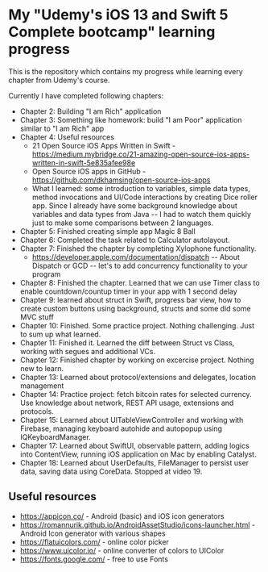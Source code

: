 # My "Udemy's iOS 13 and Swift 5 Complete bootcamp" learning progress

This is the repository which contains my progress while learning every chapter from Udemy's course.

Currently I have completed following chapters:
* Chapter 2: Building "I am Rich" application
* Chapter 3: Something like homework: build "I am Poor" application similar to "I am Rich" app
* Chapter 4: Useful resources
  * 21 Open Source iOS Apps Written in Swift - https://medium.mybridge.co/21-amazing-open-source-ios-apps-written-in-swift-5e835afee98e
  * Open Source iOS apps in GitHub - https://github.com/dkhamsing/open-source-ios-apps
  * What I learned: some introduction to variables, simple data types, method invocations and UI/Code interactions by creating Dice roller app. Since I already have some background knowledge about variables and data types from Java -- I had to watch them quickly just to make some comparisons between 2 languages.
* Chapter 5: Finished creating simple app Magic 8 Ball
* Chapter 6: Completed the task related to Calculator autolayout.
* Chapter 7: Finished the chapter by completing Xylophone functionality.
  * https://developer.apple.com/documentation/dispatch -- About Dispatch or GCD -- let's to add concurrency functionality to your program
* Chapter 8: Finished the chapter. Learned that we can use Timer class to enable countdown/countup timer in your app with 1 second delay
* Chapter 9: learned about struct in Swift, progress bar view, how to create custom buttons using background, structs and some did some MVC stuff
* Chapter 10: Finished. Some practice project. Nothing challenging. Just to sum up what learned.
* Chapter 11: Finished it. Learned the diff between Struct vs Class, working with segues and additional VCs.
* Chapter 12: Finished chapter by working on excercise project. Nothing new to learn.
* Chapter 13: Learned about protocol/extensions and delegates, location management
* Chapter 14: Practice project: fetch bitcoin rates for selected currency. Use knowledge about network, REST API usage, extensions and protocols.
* Chapter 15: Learned about UITableViewController and working with Firebase, managing keyboard autohide and autopopup using IQKeyboardManager.
* Chapter 17: Learned about SwiftUI, observable pattern, adding logics into ContentView, running iOS application on Mac by enabling Catalyst.
* Chapter 18: Learned about UserDefaults, FileManager to persist user data, saving data using CoreData. Stopped at video 19.

## Useful resources
* https://appicon.co/ - Android (basic) and iOS icon generators
* https://romannurik.github.io/AndroidAssetStudio/icons-launcher.html - Android Icon generator with various shapes
* https://flatuicolors.com/ - online color picker
* https://www.uicolor.io/ - online converter of colors to UIColor
* https://fonts.google.com/ - free to use Fonts
